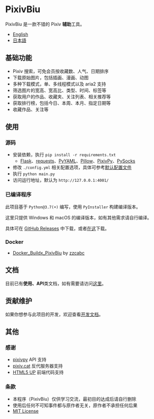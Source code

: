 # PixivBiu

PixivBiu 是一款不错的 Pixiv **辅助**工具。

- [English](./README_EN.md)
- [日本語](./README_JA.md)

## 基础功能

* Pixiv 搜索，可免会员按收藏数、人气、日期排序
* 下载原始图片，包括插画、漫画、动图
* 多种下载模式，单、多线程模式以及 aria2 支持
* 筛选图片的宽高、宽高比、类型、时间、标签等
* 获取用户的作品、收藏夹、关注列表、相关推荐等
* 获取排行榜，包括今日、本周、本月、指定日期等
* 收藏作品、关注等

## 使用

### 源码

* 安装依赖，执行 `pip install -r requirements.txt`
  + [Flask](https://github.com/pallets/flask)、[requests](https://github.com/psf/requests)、[PyYAML](https://github.com/yaml/pyyaml)、[Pillow](https://github.com/python-pillow/Pillow)、[PixivPy](https://github.com/upbit/pixivpy)、[PySocks](https://github.com/Anorov/PySocks)
* 修改 `./config.yml` 相关配置选项，具体可参考[默认配置文件](./app/config/biu_default.yml)
* 执行 `python main.py`
* 访问运行地址，默认为 `http://127.0.0.1:4001/`

### 已编译程序

此项目基于 `Python@3.7(+)` 编写，使用 `PyInstaller` 构建编译版本。

这里只提供 Windows 和 macOS 的编译版本，如有其他需求请自行编译。

具体可在 [GitHub Releases](https://github.com/txperl/PixivBiu/releases) 中下载，或者[在这](https://biu.tls.moe/#/lib/dl)下载。

### Docker

- [Docker_Buildx_PixivBiu](https://github.com/zzcabc/Docker_Buildx_PixivBiu) by [zzcabc](https://github.com/zzcabc)

## 文档

目前已有**使用、API**类文档，如有需要请访问[这里](https://biu.tls.moe/)。

## 贡献维护

如果你想参与此项目的开发，欢迎查看[开发文档](https://biu.tls.moe/#/develop/quickin)。

## 其他

### 感谢

* [pixivpy](https://github.com/upbit/pixivpy) API 支持
* [pixiv.cat](https://pixiv.cat/) 反代服务器支持
* [HTML5 UP](https://html5up.net/) 前端代码支持

### 条款

* 本程序（PixivBiu）仅供学习交流，最初目的达成后请自行删除
* 使用后任何不可知事件都与原作者无关，原作者不承担任何后果
* [MIT License](https://choosealicense.com/licenses/mit/)
